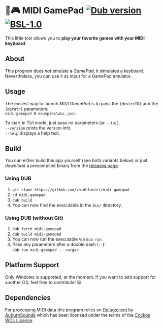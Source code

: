# 🎹🎮 MIDI GamePad [![Dub version](https://img.shields.io/dub/v/midi-gamepad.svg)](https://code.dlang.org/packages/midi-gamepad) [![BSL-1.0](https://img.shields.io/dub/l/midi-gamepad.svg)](LICENSE_1_0.txt)
This little tool allows you to **play your favorite games with your MIDI keyboard**.


## About
This program does *not* emulate a *GamePad*, it simulates a keyboard. Nevertheless, you can use it as input for a GamePad emulator.


## Usage
The easiest way to launch *MIDI GamePad* is to pass the `{deviceID}` and the `{mpPath}` parameters:
<br> `midi-gamepad 0 examples\abc.json`

To start in TUI mode, just pass *no* parameters (or `--tui`).
<br> `--version` prints the version info.
<br> `--help` displays a help text.


## Build

You can either build this app yourself (see both variants below) or just *download* a precompiled binary from the [releases page](https://github.com/voidblaster/midi-gamepad/releases).

### Using DUB
1. `git clone https://github.com/voidblaster/midi-gamepad`
2. `cd midi-gamepad`
3. `dub build`
4. You can now find the executable in the `bin/` directory.

### Using DUB (without Git)
1. `dub fetch midi-gamepad`
2. `dub build midi-gamepad`
3. You can now run the executable via `dub run`.
4. Pass any parameters after a double dash (`--`): <br> `dub run midi-gamepad -- <args>`


## Platform Support
Only Windows is supported, at the moment. If you want to add support for another OS, feel free to contribute! 😃


## Dependencies
For processing MIDI data this program
relies on [Dplug:client](https://github.com/AuburnSounds/Dplug)
by [AuburnSounds](https://www.auburnsounds.com/)
which has been licensed under the terms of the [Cockos WDL License](LICENSE.Dplug.txt).

